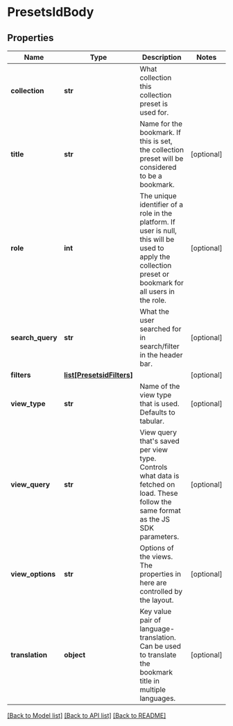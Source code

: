 # PresetsIdBody

## Properties
Name | Type | Description | Notes
------------ | ------------- | ------------- | -------------
**collection** | **str** | What collection this collection preset is used for. | 
**title** | **str** | Name for the bookmark. If this is set, the collection preset will be considered to be a bookmark. | [optional] 
**role** | **int** | The unique identifier of a role in the platform. If user is null, this will be used to apply the collection preset or bookmark for all users in the role. | [optional] 
**search_query** | **str** | What the user searched for in search/filter in the header bar. | [optional] 
**filters** | [**list[PresetsidFilters]**](PresetsidFilters.md) |  | [optional] 
**view_type** | **str** | Name of the view type that is used. Defaults to tabular. | [optional] 
**view_query** | **str** | View query that&#x27;s saved per view type. Controls what data is fetched on load. These follow the same format as the JS SDK parameters. | [optional] 
**view_options** | **str** | Options of the views. The properties in here are controlled by the layout. | [optional] 
**translation** | **object** | Key value pair of language-translation. Can be used to translate the bookmark title in multiple languages. | [optional] 

[[Back to Model list]](../README.md#documentation-for-models) [[Back to API list]](../README.md#documentation-for-api-endpoints) [[Back to README]](../README.md)

